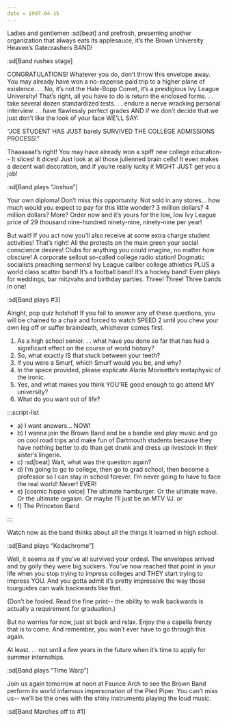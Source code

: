 ```yaml
---
date = 1997-04-15
---
```


Ladies and gentlemen :sd[beat] and prefrosh, presenting another organization that always eats its applesauce, it’s the Brown University Heaven’s Gatecrashers BAND!

:sd[Band rushes stage]

CONGRATULATIONS! Whatever you do, don’t throw this envelope away. You may already have won a no-expense paid trip to a higher plane of existence. . . No, it’s not the Hale-Bopp Comet, it’s a prestigious Ivy League University! That’s right, all you have to do is return the enclosed forms. . . take several dozen standardized tests. . . endure a nerve wracking personal interview. . . have flawlessly perfect grades AND if we don’t decide that we just don’t like the look of your face WE’LL SAY:

“JOE STUDENT HAS JUST barely SURVIVED THE COLLEGE ADMISSIONS PROCESS!”

Thaaaaaat’s right! You may have already won a spiff new college education-- It slices! It dices! Just look at all those julienned brain cells! It even makes a decent wall decoration, and if you’re really lucky it MIGHT JUST get you a job!

:sd[Band plays “Joshua”]

Your own diploma! Don’t miss this opportunity. Not sold in any stores... how much would you expect to pay for this little wonder? 3 million dollars? 4 million dollars? More? Order now and it’s yours for the low, low Ivy League price of 29 thousand nine-hundred ninety-nine, ninety-nine per year!

But wait! If you act now you’ll also receive at some extra charge student activities! That’s right! All the protests on the main green your social conscience desires! Clubs for anything you could imagine, no matter how obscure! A corporate sellout so-called college radio station! Dogmatic socialists preaching sermons! Ivy League caliber college athletics PLUS a world class scatter band! It’s a football band! It’s a hockey band! Even plays for weddings, bar mitzvahs and birthday parties. Three! Three! Three bands in one!

:sd[Band plays #3]

Alright, pop quiz hotshot! If you fail to answer any of these questions, you will be chained to a chair and forced to watch SPEED 2 until you chew your own leg off or suffer braindeath, whichever comes first.

1. As a high school senior. . . what have you done so far that has had a significant effect on the course of world history?
2. So, what exactly IS that stuck between your teeth?
3. If you were a Smurf, which Smurf would you be, and why?
4. In the space provided, please explicate Alanis Morisette’s metaphysic of the ironic.
5. Yes, and what makes you think YOU’RE good enough to go attend MY university?
6. What do you want out of life?

:::script-list

- a) I want answers... NOW!
- b) I wanna join the Brown Band and be a bandie and play music and go on cool road trips and make fun of Dartmouth students because they have nothing better to do than get drunk and dress up livestock in their sister’s lingerie.
- c) :sd[beat] Wait, what was the question again?
- d) I’m going to go to college, then go to grad school, then become a professor so I can stay in school forever. I’m never going to have to face the real world! Never! EVER!
- e) [cosmic hippie voice] The ultimate hamburger. Or the ultimate wave. Or the ultimate orgasm. Or maybe I’ll just be an MTV VJ. or
- f) The Princeton Band

:::

Watch now as the band thinks about all the things it learned in high school.

:sd[Band plays “Kodachrome”]

Well, it seems as if you’ve all survived your ordeal. The envelopes arrived and by golly they were big suckers. You’ve now reached that point in your life when you stop trying to impress colleges and THEY start trying to impress YOU. And you gotta admit it’s pretty impressive the way those tourguides can walk backwards like that.

(Don’t be fooled. Read the fine print-- the ability to walk backwards is actually a requirement for graduation.)

But no worries for now, just sit back and relax. Enjoy the a capella frenzy that is to come. And remember, you won’t ever have to go through this again.

At least. . . not until a few years in the future when it’s time to apply for summer internships.

:sd[Band plays “Time Warp”]

Join us again tomorrow at noon at Faunce Arch to see the Brown Band perform its world infamous impersonation of the Pied Piper. You can’t miss us-- we’ll be the ones with the shiny instruments playing the loud music.

:sd[Band Marches off to #1]

